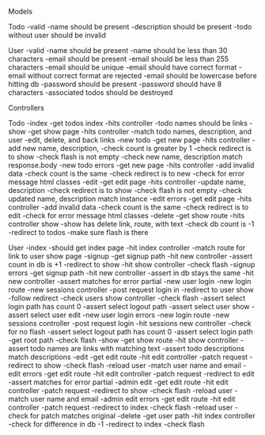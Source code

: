 Models

Todo
-valid
-name should be present
-description should be present
-todo without user should be invalid

User
-valid
-name should be present
-name should be less than 30 characters
-email should be present
-email should be less than 255 characters
-email should be unique
-email should have correct format
-email without correct format are rejected
-email should be lowercase before hitting db
-password should be present
-password should have 8 characters
-associated todos should be destroyed

Controllers

Todo
-index
  -get todos index
  -hits controller
  -todo names should be links
-show
  -get show page
  -hits controller
  -match todo names, description, and user
  -edit, delete, and back links
-new todo
  -get new page
  -hits controller
  -add new name, description, 
  -check count is greater by 1
  -check redirect is to show
  -check flash is not empty
  -check new name, description match response.body
-new todo errors
  -get new page
  -hits controller
  -add invalid data
  -check count is the same
  -check redirect is to new
  -check for error message html classes
-edit
  -get edit page
  -hits controller
  -update name, description
  -check redirect is to show
  -check flash is not empty
  -check updated name, description match instance
-edit errors
  -get edit page
  -hits controller
  -add invalid data
  -check count is the same
  -check redirect is to edit
  -check for error message html classes
-delete
  -get show route
  -hits controller show
  -show has delete link, route,  with text
  -check db count is -1
  -redirect to todos
  -make sure flash is there


User
-index
  -should get index page
  -hit index controller
  -match route for link to user show page
-signup
  -get signup path
  -hit new controller
  -assert count in db is +1
  -redirect to show
  -hit show controller
  -check flash
-signup errors
  -get signup path
  -hit new controller
  -assert in db stays the same
  -hit new controller
  -assert matches for error partial
-new user login
  -new login route
  -new sessions controller
  -post request login in
  -redirect to user show
  -follow redirect
  -check users show controller
  -check flash
  -assert select login path has count 0
  -assert select logout path
  -assert select user show
  -assert select user edit
-new user login errors
  -new login route
  -new sessions controller
  -post request login
  -hit sessions new controller
  -check for no flash
  -assert select logout path has count 0
  -assert select login path
  -get root path
  -check flash
-show
  -get show route
  -hit show controller
  -assert todo names are links with matching text
  -assert todo descriptions match descriptions
-edit
  -get edit route
  -hit edit controller
  -patch request
  -redirect to show
  -check flash
  -reload user
  -match user name and email
-edit errors
  -get edit route
  -hit edit controller
  -patch request
  -redirect to edit
  -assert matches for error partial
-admin edit
  -get edit route
  -hit edit controller
  -patch request
  -redirect to show
  -check flash
  -reload user
  -match user name and email
-admin edit errors
  -get edit route
  -hit edit controller
  -patch request
  -redirect to index
  -check flash
  -reload user
  -check for patch matches original
-delete
  -get user path
  -hit index controller
  -check for difference in db -1
  -redirect to index
  -check flash